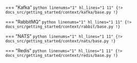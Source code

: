 === "Kafka"
    ```python linenums="1" hl_lines="1 11"
    {!> docs_src/getting_started/context/kafka/base.py !}
    ```

=== "RabbitMQ"
    ```python linenums="1" hl_lines="1 11"
    {!> docs_src/getting_started/context/rabbit/base.py !}
    ```

=== "NATS"
    ```python linenums="1" hl_lines="1 11"
    {!> docs_src/getting_started/context/nats/base.py !}
    ```

=== "Redis"
    ```python linenums="1" hl_lines="1 11"
    {!> docs_src/getting_started/context/redis/base.py !}
    ```